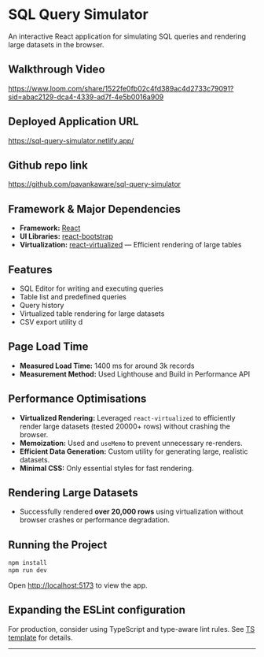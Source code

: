 
# SQL Query Simulator

An interactive React application for simulating SQL queries and rendering large datasets in the browser.

## Walkthrough Video
https://www.loom.com/share/1522fe0fb02c4fd389ac4d2733c79091?sid=abac2129-dca4-4339-ad7f-4e5b0016a909

## Deployed Application URL 
https://sql-query-simulator.netlify.app/

## Github repo link 
https://github.com/pavankaware/sql-query-simulator

## Framework & Major Dependencies

- **Framework:** [React](https://react.dev/)  
- **UI Libraries:** [react-bootstrap](https://react-bootstrap.github.io/)
- **Virtualization:** [react-virtualized](https://github.com/bvaughn/react-virtualized) — Efficient rendering of large tables


## Features

- SQL Editor for writing and executing queries
- Table list and predefined queries
- Query history
- Virtualized table rendering for large datasets
- CSV export utility
d   
## Page Load Time

- **Measured Load Time:** 1400 ms for around 3k records 
- **Measurement Method:** Used Lighthouse and Build in Performance API

## Performance Optimisations

- **Virtualized Rendering:** Leveraged `react-virtualized` to efficiently render large datasets (tested 20000+ rows) without crashing the browser.
- **Memoization:** Used and `useMemo` to prevent unnecessary re-renders.
- **Efficient Data Generation:** Custom utility for generating large, realistic datasets.
- **Minimal CSS:** Only essential styles for fast rendering.

## Rendering Large Datasets

- Successfully rendered **over 20,000 rows** using virtualization without browser crashes or performance degradation.

## Running the Project

```bash
npm install
npm run dev
```

Open [http://localhost:5173](http://localhost:5173) to view the app.

## Expanding the ESLint configuration

For production, consider using TypeScript and type-aware lint rules. See [TS template](https://github.com/vitejs/vite/tree/main/packages/create-vite/template-react-ts) for details.

---
